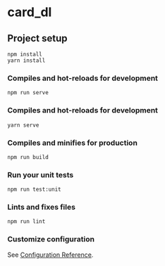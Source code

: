 # card_dl

## Project setup
```
npm install
yarn install
```

### Compiles and hot-reloads for development
```
npm run serve

```
### Compiles and hot-reloads for development
```
yarn serve
```
### Compiles and minifies for production
```
npm run build
```

### Run your unit tests
```
npm run test:unit
```

### Lints and fixes files
```
npm run lint
```

### Customize configuration
See [Configuration Reference](https://cli.vuejs.org/config/).
